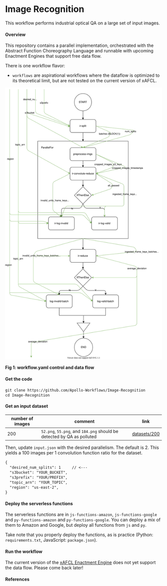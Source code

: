 # Image Recognition

This workflow performs industrial optical QA on a large set of input images.

#### Overview

This repository contains a parallel implementation, orchestrated with the Abstract Function Choreography Language and runnable with upcoming Enactment Engines that support free data flow.

There is one workflow flavor:
* `workflows` are aspirational workflows where the dataflow is optimized to its theoretical limit, but are not tested on the current version of xAFCL.

![workflow-slim diagram](./diagrams/workflow.svg)

**Fig 1: workflow.yaml control and data flow**



#### Get the code

```
git clone https://github.com/Apollo-Workflows/Image-Recognition
cd Image-Recognition
```

#### Get an input dataset

number of images | comment | link 
----|---- | -----
200 | `52.png`, `55.png`, and `184.png` should be detected by QA as polluted |  [datasets/200](https://github.com/Apollo-Workflows/Image-Recognition/tree/master/datasets/200)


Then, update `input.json` with the desired parallelism. The default is 2. This yields a 100 images per 1 convolution function ratio for the dataset.


```
{
  "desired_num_splits": 1     // <---
  "s3bucket": "YOUR_BUCKET",
  "s3prefix": "YOUR/PREFIX",
  "topic_arn": "YOUR_TOPIC",
  "region": "us-east-2",
}
```

#### Deploy the serverless functions

The serverless functions are in `js-functions-amazon`, `js-functions-google` and `py-functions-amazon` and `py-functions-google`. You can deploy a mix of them to Amazon and Google, but deploy all functions from `js` and `py`.

Take note that you properly deploy the functions, as is practice (Python: `requirements.txt`, JavaScript: `package.json`).

#### Run the workflow

The current version of the [xAFCL Enactment Engine](https://github.com/sashkoristov/enactmentengine) does not yet support the data flow. Please come back later!


<!--
Open `workflow.yaml`, and update the `resource` fields to the ARNs of your deployed Lambdas. You can find the URIs in your AWS Lambda Console or in your Google Cloud Console.

```yaml
 ...
 properties:
    - name: "resource"
      value: "arn:aws:lambda:XXXXXXXXXXXXXXXXXXXXXX:sentim-inference"
 ...
```

Then, you can run the workflow:

```
$ java -jar YOUR_PATH_TO_xAFCL.jar ./workflow.yaml ./input.json
```

-->

#### References